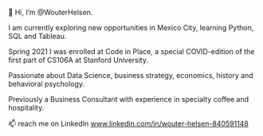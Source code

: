 👋 Hi, I’m @WouterHelsen.

I am currently exploring new opportunities in Mexico City, learning Python, SQL and Tableau.

Spring 2021 I was enrolled at Code in Place, a special COVID-edition of the first part of CS106A at Stanford University.

Passionate about Data Science, business strategy, economics, history and behavioral psychology. 

Previously a Business Consultant with experience in specialty coffee and hospitality.

📫 reach me on LinkedIn www.linkedin.com/in/wouter-helsen-840591148

<!---
WouterHelsen/WouterHelsen is a ✨ special ✨ repository because its `README.md` (this file) appears on your GitHub profile.
You can click the Preview link to take a look at your changes.
--->

